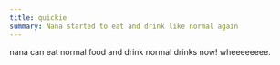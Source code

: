 ```yaml
---
title: quickie
summary: Nana started to eat and drink like normal again
---
```


nana can eat normal food and drink normal drinks now! wheeeeeeee.